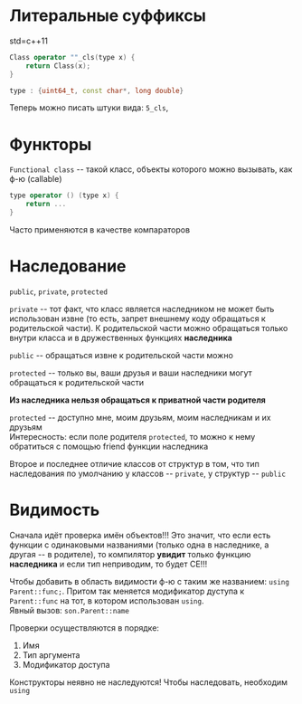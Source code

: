# Литеральные суффиксы
std=c++11
```c++
Class operator ""_cls(type x) {
    return Class(x);
}
```
```c++
type : {uint64_t, const char*, long double}
```
Теперь можно писать штуки вида: `5_cls`,  

# Функторы
`Functional class` -- такой класс, объекты которого можно вызывать, как ф-ю (callable)
```c++
type operator () (type x) {
    return ...
}
```
Часто применяются в качестве компараторов
# Наследование
`public`, `private`, `protected`

`private` -- тот факт, что класс является наследником не может быть использован извне (то есть, запрет внешнему коду обращаться к родительской части). К родительской части можно обращаться только внутри класса и в дружественных функциях **наследника**

`public` -- обращаться извне к родительской части можно

`protected` -- только вы, ваши друзья и ваши наследники могут обращаться к родительской части

**Из наследника нельзя обращаться к приватной части родителя**

`protected` -- доступно мне, моим друзьям, моим наследникам и их друзьям  
Интересность: если поле родителя `protected`, то можно к нему обратиться с помощью friend функции наследника

Второе и последнее отличие классов от структур в том, что тип наследования по умолчанию у классов -- `private`, у структур -- `public`

# Видимость
Сначала идёт проверка имён объектов!!! Это значит, что если есть функции с одинаковыми названиями (только одна в наследнике, а другая -- в родителе), то компилятор **увидит** только функцию **наследника** и если тип неприводим, то будет CE!!! 

Чтобы добавить в область видимости ф-ю с таким же названием: `using Parent::func;`. Притом так меняется модификатор дуступа к `Parent::func` на тот, в котором использован `using`.  
Явный вызов: `son.Parent::name`

Проверки осуществляются в порядке:
1. Имя
2. Тип аргумента
3. Модификатор доступа

Конструкторы неявно не наследуются! Чтобы наследовать, необходим `using`